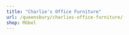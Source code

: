 ```yaml
---
title: "Charlie's Office Furniture"
url: /queensbury/charlies-office-furniture/
shop: Möbel
---
```

